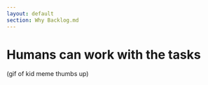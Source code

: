 ```yaml
---
layout: default
section: Why Backlog.md
---
```


# Humans can work with the tasks

(gif of kid meme thumbs up)

